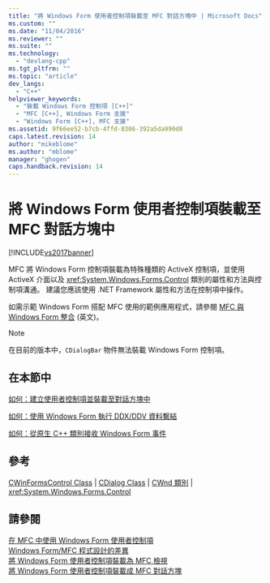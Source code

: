 ```yaml
---
title: "將 Windows Form 使用者控制項裝載至 MFC 對話方塊中 | Microsoft Docs"
ms.custom: ""
ms.date: "11/04/2016"
ms.reviewer: ""
ms.suite: ""
ms.technology: 
  - "devlang-cpp"
ms.tgt_pltfrm: ""
ms.topic: "article"
dev_langs: 
  - "C++"
helpviewer_keywords: 
  - "裝載 Windows Form 控制項 [C++]"
  - "MFC [C++], Windows Form 支援"
  - "Windows Form [C++], MFC 支援"
ms.assetid: 9f66ee52-b7cb-4ffd-8306-392a5da990d8
caps.latest.revision: 14
author: "mikeblome"
ms.author: "mblome"
manager: "ghogen"
caps.handback.revision: 14
---
```

# 將 Windows Form 使用者控制項裝載至 MFC 對話方塊中
[!INCLUDE[vs2017banner](../assembler/inline/includes/vs2017banner.md)]

MFC 將 Windows Form 控制項裝載為特殊種類的 ActiveX 控制項，並使用 ActiveX 介面以及 <xref:System.Windows.Forms.Control> 類別的屬性和方法與控制項溝通。  建議您應該使用 .NET Framework 屬性和方法在控制項中操作。  
  
 如需示範 Windows Form 搭配 MFC 使用的範例應用程式，請參閱 [MFC 與 Windows Form 整合](http://www.microsoft.com/downloads/details.aspx?FamilyID=987021bc-e575-4fe3-baa9-15aa50b0f599&displaylang=en) \(英文\)。  
  
> [!NOTE]
>  在目前的版本中，`CDialogBar`  物件無法裝載 Windows Form 控制項。  
  
## 在本節中  
 [如何：建立使用者控制項並裝載至對話方塊中](../dotnet/how-to-create-the-user-control-and-host-in-a-dialog-box.md)  
  
 [如何：使用 Windows Form 執行 DDX\/DDV 資料繫結](../dotnet/how-to-do-ddx-ddv-data-binding-with-windows-forms.md)  
  
 [如何：從原生 C\+\+ 類別接收 Windows Form 事件](../dotnet/how-to-sink-windows-forms-events-from-native-cpp-classes.md)  
  
## 參考  
 [CWinFormsControl Class](../mfc/reference/cwinformscontrol-class.md) &#124; [CDialog Class](../mfc/reference/cdialog-class.md) &#124; [CWnd 類別](../mfc/reference/cwnd-class.md) &#124; <xref:System.Windows.Forms.Control>  
  
## 請參閱  
 [在 MFC 中使用 Windows Form 使用者控制項](../dotnet/using-a-windows-form-user-control-in-mfc.md)   
 [Windows Form\/MFC 程式設計的差異](../dotnet/windows-forms-mfc-programming-differences.md)   
 [將 Windows Form 使用者控制項裝載為 MFC 檢視](../dotnet/hosting-a-windows-forms-user-control-as-an-mfc-view.md)   
 [將 Windows Form 使用者控制項裝載成 MFC 對話方塊](../dotnet/hosting-a-windows-form-user-control-as-an-mfc-dialog-box.md)
